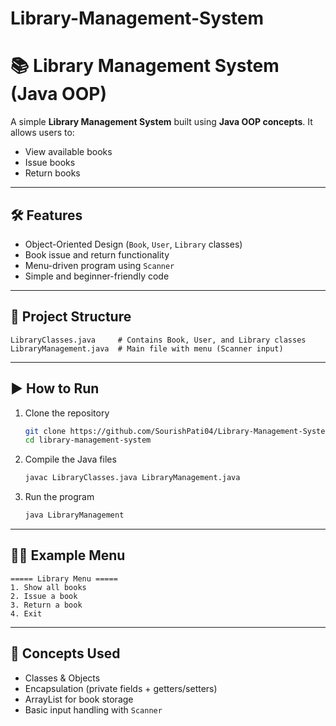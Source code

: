 # Library-Management-System #



# 📚 Library Management System (Java OOP)

A simple **Library Management System** built using **Java OOP concepts**.
It allows users to:

* View available books
* Issue books
* Return books

---

## 🛠️ Features

* Object-Oriented Design (`Book`, `User`, `Library` classes)
* Book issue and return functionality
* Menu-driven program using `Scanner`
* Simple and beginner-friendly code

---

## 📂 Project Structure

```
LibraryClasses.java     # Contains Book, User, and Library classes
LibraryManagement.java  # Main file with menu (Scanner input)
```

---

## ▶️ How to Run

1. Clone the repository

   ```bash
   git clone https://github.com/SourishPati04/Library-Management-System.git
   cd library-management-system
   ```
2. Compile the Java files

   ```bash
   javac LibraryClasses.java LibraryManagement.java
   ```
3. Run the program

   ```bash
   java LibraryManagement
   ```

---

## 🧑‍💻 Example Menu

```
===== Library Menu =====
1. Show all books
2. Issue a book
3. Return a book
4. Exit
```

---

## 📖 Concepts Used

* Classes & Objects
* Encapsulation (private fields + getters/setters)
* ArrayList for book storage
* Basic input handling with `Scanner`


